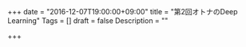+++
date = "2016-12-07T19:00:00+09:00"
title = "第2回オトナのDeep Learning"
Tags = []
draft = false
Description = ""

+++
